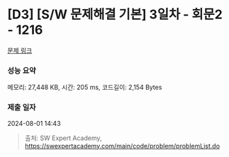 # [D3] [S/W 문제해결 기본] 3일차 - 회문2 - 1216 

[문제 링크](https://swexpertacademy.com/main/code/problem/problemDetail.do?contestProbId=AV14Rq5aABUCFAYi) 

### 성능 요약

메모리: 27,448 KB, 시간: 205 ms, 코드길이: 2,154 Bytes

### 제출 일자

2024-08-01 14:43



> 출처: SW Expert Academy, https://swexpertacademy.com/main/code/problem/problemList.do